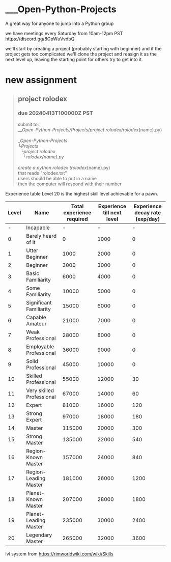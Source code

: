 # ___Open-Python-Projects
A great way for anyone to jump into a Python group

we have meetings every Saturday from 10am-12pm PST https://discord.gg/8GpWuVvdbQ

we'll start by creating a project (probably starting with beginner) and 
if the project gets too complicated we'll clone the project and reasign it as the next level up, leaving the starting point for others try to get into it.

# new assignment
> ## project rolodex
> ### due 20240413T100000Z PST
> submit to: 
> <br> ___Open-Python-Projects/Projects/project rolodex/rolodex_{name}.py)
> <br> 
> <br> ___Open-Python-Projects
> <br> └Projects
> <br> &nbsp;&nbsp;└project rolodex
> <br> &nbsp;&nbsp;&nbsp;&nbsp;└rolodex_{name}.py
> <br> 
> <br> create a python rolodex (rolodex_{name}.py)
> <br> that reads "rolodex.txt"
> <br> users should be able to put in a name
> <br> then the computer will respond with their number


Experience table
Level 20 is the highest skill level achievable for a pawn.

| Level | 	Name                    | Total experience required | Experience till next level | Experience decay rate (exp/day) |
|-------|--------------------------|---------------------------|----------------------------|---------------------------------|
| -     | Incapable	            | -	                        | -	                         | -                               |
| 0     | Barely heard of it       | 0	                        | 1000	                     | 0                               |
| 1     | Utter Beginner	        | 1000	                    | 2000	                     | 0                               |
| 2     | Beginner	                | 3000	                    | 3000	                     | 0                               |
| 3     | Basic Familiarity	    | 6000	                    | 4000	                     | 0                               |
| 4     | Some Familiarity	        | 10000	                    | 5000	                     | 0                               |
| 5     | Significant Familiarity	| 15000	                    | 6000	                     | 0                               |
| 6     | Capable Amateur	        | 21000	                    | 7000	                     | 0                               |
| 7     | Weak Professional	    | 28000	                    | 8000	                     | 0                               |
| 8     | Employable Professional	| 36000	                    | 9000	                     | 0                               |
| 9     | Solid Professional	    | 45000	                    | 10000	                     | 0                               |
| 10	 | Skilled Professional	    | 55000	                    | 12000	                     | 30                              |
| 11	 | Very skilled Professional| 67000	                    | 14000	                     | 60                              |
| 12	 | Expert	                | 81000	                    | 16000	                     | 120                             |
| 13	 | Strong Expert	        | 97000	                    | 18000	                     | 180                             |
| 14	 | Master	                | 115000	                | 20000	                     | 300                             |
| 15	 | Strong Master	        | 135000	                | 22000	                     | 540                             |
| 16	 | Region-Known Master	    | 157000	                | 24000	                     | 840                             |
| 17	 | Region-Leading Master	| 181000	                | 26000	                     | 1200                            |
| 18	 | Planet-Known Master	    | 207000	                | 28000	                     | 1800                            |
| 19	 | Planet-Leading Master	| 235000	                | 30000	                     | 2400                            |
| 20	 | Legendary Master	        | 265000	                | 32000	                     | 3600                            |





lvl system from
https://rimworldwiki.com/wiki/Skills
